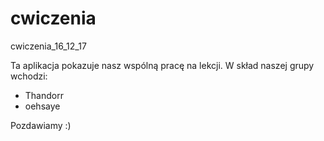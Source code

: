 # cwiczenia
cwiczenia_16_12_17


Ta aplikacja pokazuje nasz wspólną pracę na lekcji.
W skład naszej grupy wchodzi:
- Thandorr
- oehsaye


Pozdawiamy :)
